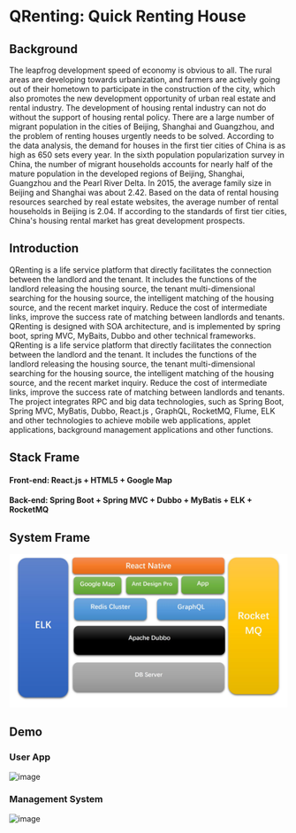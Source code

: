 # QRenting: Quick Renting House

## Background

The leapfrog development speed of economy is obvious to all. The rural areas are developing towards urbanization, and farmers are actively going out of their hometown to participate in the construction of the city, which also promotes the new development opportunity of urban real estate and rental industry. The development of housing rental industry can not do without the support of housing rental policy.
There are a large number of migrant population in the cities of Beijing, Shanghai and Guangzhou, and the problem of renting houses urgently needs to be solved. According to the data analysis, the demand for houses in the first tier cities of China is as high as 650 sets every year. In the sixth population popularization survey in China, the number of migrant households accounts for nearly half of the mature population in the developed regions of Beijing, Shanghai, Guangzhou and the Pearl River Delta. In 2015, the average family size in Beijing and Shanghai was about 2.42. Based on the data of rental housing resources searched by real estate websites, the average number of rental households in Beijing is 2.04. If according to the standards of first tier cities, China's housing rental market has great development prospects.

## Introduction

QRenting is a life service platform that directly facilitates the connection between the landlord and the tenant. It includes the functions of the landlord releasing the housing source, the tenant multi-dimensional searching for the housing source, the intelligent matching of the housing source, and the recent market inquiry. Reduce the cost of intermediate links, improve the success rate of matching between landlords and tenants.
QRenting is designed with SOA architecture, and is implemented by spring boot, spring MVC, MyBaits, Dubbo and other technical frameworks. QRenting is a life service platform that directly facilitates the connection between the landlord and the tenant. It includes the functions of the landlord releasing the housing source, the tenant multi-dimensional searching for the housing source, the intelligent matching of the housing source, and the recent market inquiry. Reduce the cost of intermediate links, improve the success rate of matching between landlords and tenants.
The project integrates RPC and big data technologies, such as Spring Boot, Spring MVC, MyBatis, Dubbo, React.js , GraphQL, RocketMQ, Flume, ELK and other technologies to achieve mobile web applications,  applet applications, background management applications and other functions.

## Stack Frame

#### Front-end: React.js + HTML5 + Google Map 

#### Back-end: Spring Boot + Spring MVC + Dubbo + MyBatis + ELK + RocketMQ

## System Frame

![](https://raw.githubusercontent.com/Shuangquan-Fu/rentingHouse_server/master/1.JPG)

## Demo

### User App

![image](https://github.com/Shuangquan-Fu/rentingHouse_server/blob/master/app1.gif)

### Management System

![image](https://github.com/Shuangquan-Fu/rentingHouse_server/blob/master/management.gif)

